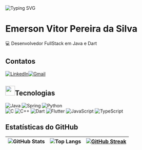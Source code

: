 <img src="https://readme-typing-svg.demolab.com?font=Poppins&size=44&height=100&duration=1600&pause=1000&color=1e5ad1&width=750&lines=Olá+mundo;+meu+nome+é+Emerson;+sou+de+Brasília;+e+sou+desenvolvedor...;...Java+Dart+Python." alt="Typing SVG" style="max-width: 100%;">

# Emerson Vitor Pereira da Silva

💻 Desenvolvedor FullStack em Java e Dart

## Contatos

[![LinkedIn](https://img.shields.io/badge/LinkedIn-f8f8f2?style=for-the-badge&logo=linkedin&logoColor=0E76A8)](https://www.linkedin.com/in/emerson-v-p-silva/)[![Gmail](https://img.shields.io/badge/Gmail-333333?style=for-the-badge&logo=gmail&logoColor=red)](mailto:emersonvitorjobs@gmail.com)


##  <img src="https://user-images.githubusercontent.com/74038190/206662607-d9e7591e-bbf9-42f9-9386-29efc927bc16.gif" width="30px" height="30px">Tecnologias

 ![Java](https://img.shields.io/badge/java-%23ED8B00.svg?style=for-the-badge&logo=openjdk&logoColor=white)  ![Spring](https://img.shields.io/badge/spring-%236DB33F.svg?style=for-the-badge&logo=spring&logoColor=white) ![Python](https://img.shields.io/badge/python-3670A0?style=for-the-badge&logo=python&logoColor=ffdd54)  
  ![C](https://img.shields.io/badge/C-00599C?style=for-the-badge&logo=c&logoColor=white) ![C++](https://img.shields.io/badge/C%2B%2B-00599C?style=for-the-badge&logo=c%2B%2B&logoColor=white)  ![Dart](https://img.shields.io/badge/Dart-0175C2?style=for-the-badge&logo=dart&logoColor=white) 
  ![Flutter](https://img.shields.io/badge/Flutter-02569B?style=for-the-badge&logo=flutter&logoColor=white)   ![JavaScript](https://img.shields.io/badge/JavaScript-F7DF1E?style=for-the-badge&logo=javascript&logoColor=black)    ![TypeScript](https://img.shields.io/badge/TypeScript-007ACC?style=for-the-badge&logo=typescript&logoColor=white)  


 
## Estatísticas do GitHub

| ![GitHub Stats](https://github-readme-stats.vercel.app/api?username=Emerson-Vitor&show_icons=true&hide=contribs,prs&cache_seconds=86400&theme=aura) | ![Top Langs](https://github-readme-stats.vercel.app/api?username=Emerson-Vitor&count_private=true&bg_color=000&border_color=30A3DC&title_color=E94D5F&text_color=FFF) | [![GitHub Streak](https://streak-stats.demolab.com/?user=Emerson-Vitor&theme=bear&background=000&border=30A3DC&dates=FFF)](https://git.io/streak-stats) | 
|---|----|------|
